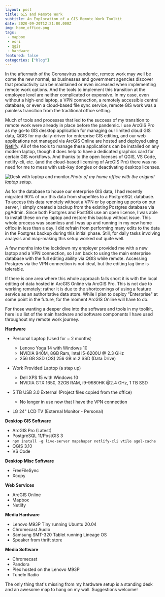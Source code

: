 ```yaml
---
layout: post
title: GIS and Remote Work
subtitle: An Exploration of a GIS Remote Work Toolkit
date: 2020-09-20T12:21:00.000Z
img: home_office.png
tags: 
 - mapbox
 - esri
 - qgis
 - hardware
featured: false
categories: ["blog"]
---
```

In the aftermath of the Coronavirus pandemic, remote work may well be come the new normal, as businesses and government agencies discover that productivity can be maintained or even increased when implementing remote work options. And the tools to implement this transition at the employee level are neither complicated or expensive. In my case, even without a high-end laptop, a VPN connection, a remotely accessible central database, or even a cloud-based file sync service, remote GIS work was a painless transition from the traditional office setting.

Much of tools and processes that led to the success of my transition to remote work were already in place before the pandemic. I use ArcGIS Pro as my go-to GIS desktop application for managing our limited cloud GIS data, QGIS for my daily-driver for enterprise GIS editing, and our web applications not managed via ArcGIS Online are hosted and deployed using [Netlify](https://www.netlify.com). All of the tools to manage these applications can be installed on any modern laptop, though it does help to have a dedicated graphics card for certain GIS workflows. And thanks to the open licenses of QGIS, VS Code, netlify-cli, etc. (and the cloud-based licensing of ArcGIS Pro) there was no need for me to mess with usb-key dongles or deactivating desktop licenses. 

![](/assets/img/md_home_office.webp "Desk with laptop and monitor.")*Photo of my home office with the original laptop setup.*

As for the database to house our enterprise GIS data, I had recently migrated 90% of our this data from shapefiles to a PostgreSQL database. To access this data remotely without a VPN or by opening up ports on our server, I simply created a backup from the existing Postgres database via pgAdmin. Since both Postgres and PostGIS use an open license, I was able to install these on my laptop and restore this backup without issue. This whole process was seamless and I was up and running in my new home office in less than a day. I did refrain from performing many edits to the data in the Postgres backup during this initial phase. Still, for daily tasks involving analysis and map-making this setup worked out quite well.

A few months into the lockdown my employer provided me with a new laptop and a VPN connection, so I am back to using the main enterprise database with the full editing ability via QGIS while remote. Accessing Postgres via the VPN connection is not ideal, but the editing lag time is tolerable.

If there is one area where this whole approach falls short it is with the local editing of data hosted in ArcGIS Online via ArcGIS Pro. This is not due to working remotely; rather it is due to the shortcomings of using a feature service as an authoritative data store. While I plan to deploy "Enterprise" at some point in the future, for the moment ArcGIS Online will have to do.

For those wanting a deeper dive into the software and tools in my toolkit, here is a list of the main hardware and software components I have used throughout my remote work journey.

**Hardware**

* Personal Laptop (Used for ~ 2 months)

  * Lenovo Yoga 14 with Windows 10
  * NVIDIA 940M, 8GB Ram, Intel i5-6200U @ 2.3 GHz
  * 256 GB SSD (OS) 256 GB m.2 SSD (Data Drive)
* Work Provided Laptop (a step up)

  * Dell XPS 15 with Windows 10
  * NVIDIA GTX 1650, 32GB RAM, i9-9980HK @2.4 GHz, 1 TB SSD 
* 5 TB USB 3.0 External (Project files copied from the office)

  * No longer in use now that I have the VPN connection
* LG 24" LCD TV (External Monitor - Personal)

**Desktop GIS Software**

* ArcGIS Pro (Latest)
* PostgreSQL 11/PostGIS 3
* `npm install -g live-server mapshaper netlify-cli vtile agol-cache`
* QGIS 3.10
* VS Code

**Desktop Misc Software**

* FreeFileSync
* Xcopy

**Web Services**

* ArcGIS Online
* Mapbox
* Netlify

**Media Hardware**

* Lenovo M93P Tiny running Ubuntu 20.04
* Chromecast Audio
* Samsung SMT-320 Tablet running Lineage OS
* Speaker from thrift store

**Media Software**

* Chromecast
* Pandora
* Plex hosted on the Lenovo M93P
* TuneIn Radio

The only thing that's missing from my hardware setup is a standing desk and an awesome map to hang on my wall. Suggestions welcome!
